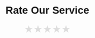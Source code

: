 <!DOCTYPE html>
<html lang="en">
<head>
    <meta charset="UTF-8">
    <meta name="viewport" content="width=device-width, initial-scale=1.0">
    <title>Rate Service</title>
    <style>
        body {
            display: flex;
            justify-content: center;
            align-items: center;
            height: 100vh;
            margin: 0;
            font-family: Arial, sans-serif;
        }
        .rating {
            display: flex;
            flex-direction: column;
            align-items: center;
        }
        .stars {
            display: flex;
        }
        .stars input {
            display: none;
        }
        .stars label {
            font-size: 2em;
            color: #ddd;
            cursor: pointer;
        }
        .stars input:checked ~ label {
            color: #f5b301;
        }
        .stars input:checked ~ label:hover,
        .stars input:checked ~ label:hover ~ label {
            color: #ffcc33;
        }
    </style>
</head>
<body>
    <div class="rating">
        <h1>Rate Our Service</h1>
        <div class="stars">
            <input type="radio" name="star" id="star1"><label for="star1">&#9733;</label>
            <input type="radio" name="star" id="star2"><label for="star2">&#9733;</label>
            <input type="radio" name="star" id="star3"><label for="star3">&#9733;</label>
            <input type="radio" name="star" id="star4"><label for="star4">&#9733;</label>
            <input type="radio" name="star" id="star5"><label for="star5">&#9733;</label>
        </div>
    </div>
</body>
</html>
